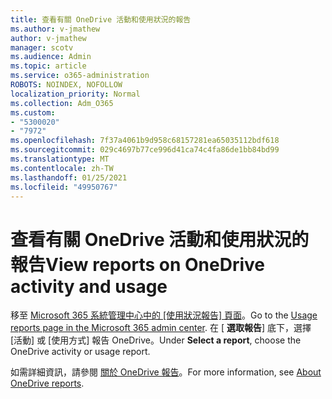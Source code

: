 ```yaml
---
title: 查看有關 OneDrive 活動和使用狀況的報告
ms.author: v-jmathew
author: v-jmathew
manager: scotv
ms.audience: Admin
ms.topic: article
ms.service: o365-administration
ROBOTS: NOINDEX, NOFOLLOW
localization_priority: Normal
ms.collection: Adm_O365
ms.custom:
- "5300020"
- "7972"
ms.openlocfilehash: 7f37a4061b9d958c68157281ea65035112bdf618
ms.sourcegitcommit: 029c4697b77ce996d41ca74c4fa86de1bb84bd99
ms.translationtype: MT
ms.contentlocale: zh-TW
ms.lasthandoff: 01/25/2021
ms.locfileid: "49950767"
---
```

# <a name="view-reports-on-onedrive-activity-and-usage"></a><span data-ttu-id="48f5f-102">查看有關 OneDrive 活動和使用狀況的報告</span><span class="sxs-lookup"><span data-stu-id="48f5f-102">View reports on OneDrive activity and usage</span></span>

<span data-ttu-id="48f5f-103">移至 [Microsoft 365 系統管理中心中的 [使用狀況報告] 頁面](https://admin.microsoft.com/AdminPortal/Home)。</span><span class="sxs-lookup"><span data-stu-id="48f5f-103">Go to the [Usage reports page in the Microsoft 365 admin center](https://admin.microsoft.com/AdminPortal/Home).</span></span> <span data-ttu-id="48f5f-104">在 [ **選取報告**] 底下，選擇 [活動] 或 [使用方式] 報告 OneDrive。</span><span class="sxs-lookup"><span data-stu-id="48f5f-104">Under **Select a report**, choose the OneDrive activity or usage report.</span></span>

<span data-ttu-id="48f5f-105">如需詳細資訊，請參閱 [關於 OneDrive 報告](https://go.microsoft.com/fwlink/?linkid=875239)。</span><span class="sxs-lookup"><span data-stu-id="48f5f-105">For more information, see [About OneDrive reports](https://go.microsoft.com/fwlink/?linkid=875239).</span></span>
